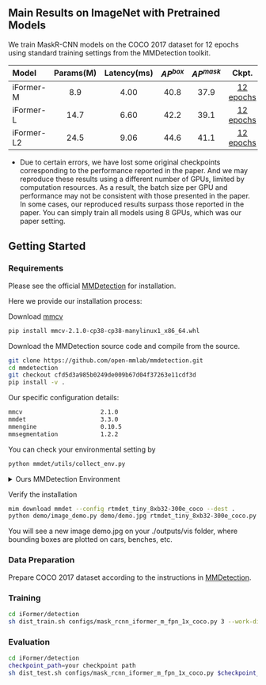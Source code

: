 ## Main Results on ImageNet with Pretrained Models
We train MaskR-CNN models on the COCO 2017 dataset for 12 epochs using standard training settings from the MMDetection toolkit.

| Model      | Params(M) | Latency(ms) | $AP^{box}$ | $AP^{mask}$ |                                                 Ckpt.                                                  |                                                   Log                                                    |
|:-----------|:---------:|:-----------:|:----------:|:-----------:|:------------------------------------------------------------------------------------------------------:|:--------------------------------------------------------------------------------------------------------:|
| iFormer-M  |    8.9    |    4.00     |    40.8    |    37.9     | [12 epochs](https://github.com/ChuanyangZheng/iFormer/releases/download/v0.9/iFormer_m_epoch_12.pth) | [12 epochs](https://github.com/ChuanyangZheng/iFormer/releases/download/v0.9/iFormer_m_epoch_12.pth.log) |
| iFormer-L  |   14.7    |    6.60     |    42.2    |    39.1     |  [12 epochs](https://github.com/ChuanyangZheng/iFormer/releases/download/v0.9/iFormer_l_epoch_12.pth)  |   [12 epochs](https://github.com/ChuanyangZheng/iFormer/releases/download/v0.9/iFormer_l_epoch_12.log)   |
| iFormer-L2 |   24.5    |    9.06     |    44.6    |    41.1     | [12 epochs](https://github.com/ChuanyangZheng/iFormer/releases/download/v0.9/iFormer_l2_epoch_12.pth)  |  [12 epochs](https://github.com/ChuanyangZheng/iFormer/releases/download/v0.9/iFormer_l2_epoch_12.log)   |
* Due to certain errors, we have lost some original checkpoints corresponding to the performance reported in the paper. And we may reproduce these results using a different number of GPUs, limited by computation resources. As a result, the batch size per GPU and performance may not be consistent with those presented in the paper. In some cases, our reproduced results surpass those reported in the paper. You can simply train all models using 8 GPUs, which was our paper setting.
## Getting Started
### Requirements
Please see the official [MMDetection](https://github.com/open-mmlab/mmdetection) for installation.

Here we provide our installation process:

Download [mmcv](https://mmcv.readthedocs.io/en/latest/get_started/installation.html)
```bash
pip install mmcv-2.1.0-cp38-cp38-manylinux1_x86_64.whl
```
Download the MMDetection source code and compile from the source.
```bash
git clone https://github.com/open-mmlab/mmdetection.git
cd mmdetection
git checkout cfd5d3a985b0249de009b67d04f37263e11cdf3d
pip install -v .
```
Our specific configuration details:
```bash
mmcv                      2.1.0
mmdet                     3.3.0
mmengine                  0.10.5
mmsegmentation            1.2.2 
```
You can check your environmental setting by
```bash
python mmdet/utils/collect_env.py
```

<details>
<summary>
Ours MMDetection Environment
</summary>

```
sys.platform: linux
Python: 3.8.16 (default, Mar  2 2023, 03:21:46) [GCC 11.2.0]
CUDA available: True
MUSA available: False
numpy_random_seed: 2147483648
GPU 0,1,2: NVIDIA A800-SXM4-80GB
CUDA_HOME: /usr/local/cuda
NVCC: Cuda compilation tools, release 11.7, V11.7.99
PyTorch: 2.1.2+cu118
PyTorch compiling details: PyTorch built with:
  - GCC 9.3
  - C++ Version: 201703
  - CPU capability usage: AVX512
  - CUDA Runtime 11.8
  - NVCC architecture flags: -gencode;arch=compute_50,code=sm_50;-gencode;arch=compute_60,code=sm_60;-gencode;arch=compute_70,code=sm_70;-gencode;arch=compute_75,code=sm_75;-gencode;arch=compute_80,code=sm_80;-gencode;arch=compute_86,code=sm_86;-gencode;arch=compute_37,code=sm_37;-gencode;arch=compute_90,code=sm_90
  - CuDNN 8.7
  - Magma 2.6.1
TorchVision: 0.16.2+cu118
OpenCV: 4.5.5
MMEngine: 0.10.5
MMDetection: 3.3.0+cfd5d3a
```
</details>

Verify the installation
```bash
mim download mmdet --config rtmdet_tiny_8xb32-300e_coco --dest .
python demo/image_demo.py demo/demo.jpg rtmdet_tiny_8xb32-300e_coco.py --weights rtmdet_tiny_8xb32-300e_coco_20220902_112414-78e30dcc.pth --device cpu
```
You will see a new image demo.jpg on your ./outputs/vis folder, where bounding boxes are plotted on cars, benches, etc.

### Data Preparation
Prepare COCO 2017 dataset according to the instructions in [MMDetection](https://github.com/open-mmlab/mmdetection/blob/master/docs/en/1_exist_data_model.md#test-existing-models-on-standard-datasets).

### Training
```bash
cd iFormer/detection
sh dist_train.sh configs/mask_rcnn_iformer_m_fpn_1x_coco.py 3 --work-dir=./output/coco_m_0
```
### Evaluation
```bash
cd iFormer/detection
checkpoint_path=your checkpoint path
sh dist_test.sh configs/mask_rcnn_iformer_m_fpn_1x_coco.py $checkpoint_path 3 --work-dir=./output/coco_m_0
```